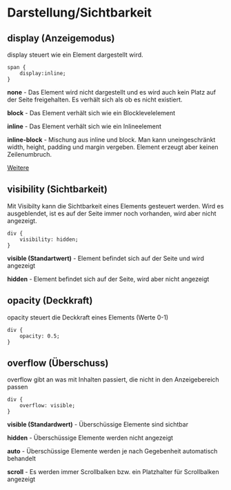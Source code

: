 # Darstellung/Sichtbarkeit

## display (Anzeigemodus)

display steuert wie ein Element dargestellt wird.

```
span {
    display:inline;
}
```

**none** - Das Element wird nicht dargestellt und es wird auch kein Platz auf der Seite freigehalten. Es verhält sich als ob es nicht existiert.

**block** - Das Element verhält sich wie ein Blocklevelelement

**inline** - Das Element verhält sich wie ein Inlineelement

**inline-block** - Mischung aus inline und block. Man kann uneingeschränkt width, height, padding und margin vergeben. Element erzeugt aber keinen Zeilenumbruch.

[Weitere](http://cssreference.io/property/display/)

## visibility (Sichtbarkeit)

Mit Visibilty kann die Sichtbarkeit eines Elements gesteuert werden. Wird es ausgeblendet, ist es auf der Seite immer noch vorhanden, wird aber nicht angezeigt.

```
div {
    visibility: hidden;
}
```

**visible (Standartwert)** - Element befindet sich auf der Seite und wird angezeigt

**hidden** - Element befindet sich auf der Seite, wird aber nicht angezeigt

## opacity (Deckkraft)

opacity steuert die Deckkraft eines Elements (Werte 0-1)

```
div {
    opacity: 0.5;
}
```

## overflow (Überschuss)

overflow gibt an was mit Inhalten passiert, die nicht in den Anzeigebereich passen

```
div {
    overflow: visible;
}
```

**visible (Standardwert)**  - Überschüssige Elemente sind sichtbar

**hidden** - Überschüssige Elemente werden nicht angezeigt

**auto** - Überschüssige Elemente werden je nach Gegebenheit automatisch behandelt

**scroll** - Es werden immer Scrollbalken bzw. ein Platzhalter für Scrollbalken angezeigt




